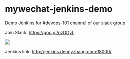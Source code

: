 # mywechat-jenkins-demo
Demo Jenkins for #devops-101 channel of our slack group

Join Slack: https://goo.gl/ozDDyL

![](https://cdn.dennyzhang.com/images/github_screenshot/demo_jenkins.png)

Jenkins link: http://jenkins.dennyzhang.com:18000/
